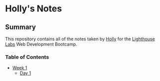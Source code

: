 # Holly's Notes

## Summary 

This repository contains all of the notes taken by [Holly](https://github.com/hollyygardner) for the [Lighthouse Labs](https://www.lighthouselabs.ca) Web Development Bootcamp.

### Table of Contents
* [Week 1](/Week_1)
  * [Day 1](/Week_1/Day_1)